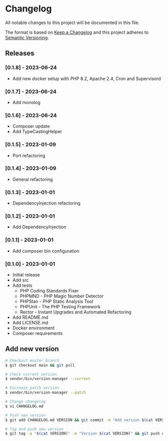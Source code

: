 # Changelog

All notable changes to this project will be documented in this file.

The format is based on [Keep a Changelog](http://keepachangelog.com/en/1.0.0/)
and this project adheres to [Semantic Versioning](http://semver.org/spec/v2.0.0.html).

## Releases

### [0.1.8] - 2023-06-24

* Add new docker setup with PHP 8.2, Apache 2.4, Cron and Supervisord

### [0.1.7] - 2023-06-24

* Add monolog

### [0.1.6] - 2023-06-24

* Composer update
* Add TypeCastingHelper

### [0.1.5] - 2023-01-09

* Port refactoring

### [0.1.4] - 2023-01-09

* General refactoring

### [0.1.3] - 2023-01-01

* DependencyInjection refactoring

### [0.1.2] - 2023-01-01

* Add DependencyInjection

### [0.1.1] - 2023-01-01

* Add composer bin configuration

### [0.1.0] - 2023-01-01

* Initial release
* Add src
* Add tests
  * PHP Coding Standards Fixer
  * PHPMND - PHP Magic Number Detector
  * PHPStan - PHP Static Analysis Tool
  * PHPUnit - The PHP Testing Framework
  * Rector - Instant Upgrades and Automated Refactoring
* Add README.md
* Add LICENSE.md
* Docker environment
* Composer requirements

## Add new version

```bash
# Checkout master branch
$ git checkout main && git pull

# Check current version
$ vendor/bin/version-manager --current

# Increase patch version
$ vendor/bin/version-manager --patch

# Change changelog
$ vi CHANGELOG.md

# Push new version
$ git add CHANGELOG.md VERSION && git commit -m "Add version $(cat VERSION)" && git push

# Tag and push new version
$ git tag -a "$(cat VERSION)" -m "Version $(cat VERSION)" && git push origin "$(cat VERSION)"
```
